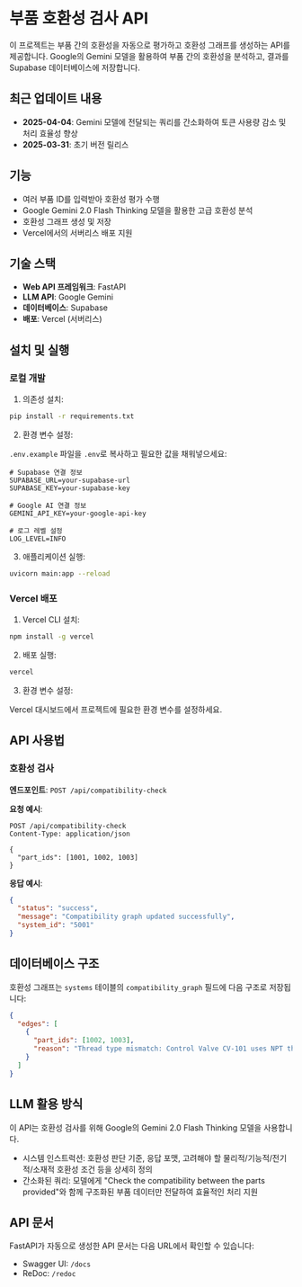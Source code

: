 # 부품 호환성 검사 API

이 프로젝트는 부품 간의 호환성을 자동으로 평가하고 호환성 그래프를 생성하는 API를 제공합니다. Google의 Gemini 모델을 활용하여 부품 간의 호환성을 분석하고, 결과를 Supabase 데이터베이스에 저장합니다.

## 최근 업데이트 내용

- **2025-04-04**: Gemini 모델에 전달되는 쿼리를 간소화하여 토큰 사용량 감소 및 처리 효율성 향상
- **2025-03-31**: 초기 버전 릴리스

## 기능

- 여러 부품 ID를 입력받아 호환성 평가 수행
- Google Gemini 2.0 Flash Thinking 모델을 활용한 고급 호환성 분석
- 호환성 그래프 생성 및 저장
- Vercel에서의 서버리스 배포 지원

## 기술 스택

- **Web API 프레임워크**: FastAPI
- **LLM API**: Google Gemini
- **데이터베이스**: Supabase
- **배포**: Vercel (서버리스)

## 설치 및 실행

### 로컬 개발

1. 의존성 설치:

```bash
pip install -r requirements.txt
```

2. 환경 변수 설정:

`.env.example` 파일을 `.env`로 복사하고 필요한 값을 채워넣으세요:

```
# Supabase 연결 정보
SUPABASE_URL=your-supabase-url
SUPABASE_KEY=your-supabase-key

# Google AI 연결 정보
GEMINI_API_KEY=your-google-api-key

# 로그 레벨 설정
LOG_LEVEL=INFO
```

3. 애플리케이션 실행:

```bash
uvicorn main:app --reload
```

### Vercel 배포

1. Vercel CLI 설치:

```bash
npm install -g vercel
```

2. 배포 실행:

```bash
vercel
```

3. 환경 변수 설정:

Vercel 대시보드에서 프로젝트에 필요한 환경 변수를 설정하세요.

## API 사용법

### 호환성 검사

**엔드포인트**: `POST /api/compatibility-check`

**요청 예시**:

```http
POST /api/compatibility-check
Content-Type: application/json

{
  "part_ids": [1001, 1002, 1003]
}
```

**응답 예시**:

```json
{
  "status": "success",
  "message": "Compatibility graph updated successfully",
  "system_id": "5001"
}
```

## 데이터베이스 구조

호환성 그래프는 `systems` 테이블의 `compatibility_graph` 필드에 다음 구조로 저장됩니다:

```json
{
  "edges": [
    {
      "part_ids": [1002, 1003],
      "reason": "Thread type mismatch: Control Valve CV-101 uses NPT threads while Pressure Sensor PS-200 uses BSPP threads"
    }
  ]
}
```

## LLM 활용 방식

이 API는 호환성 검사를 위해 Google의 Gemini 2.0 Flash Thinking 모델을 사용합니다. 

- 시스템 인스트럭션: 호환성 판단 기준, 응답 포맷, 고려해야 할 물리적/기능적/전기적/소재적 호환성 조건 등을 상세히 정의
- 간소화된 쿼리: 모델에게 "Check the compatibility between the parts provided"와 함께 구조화된 부품 데이터만 전달하여 효율적인 처리 지원

## API 문서

FastAPI가 자동으로 생성한 API 문서는 다음 URL에서 확인할 수 있습니다:

- Swagger UI: `/docs`
- ReDoc: `/redoc`